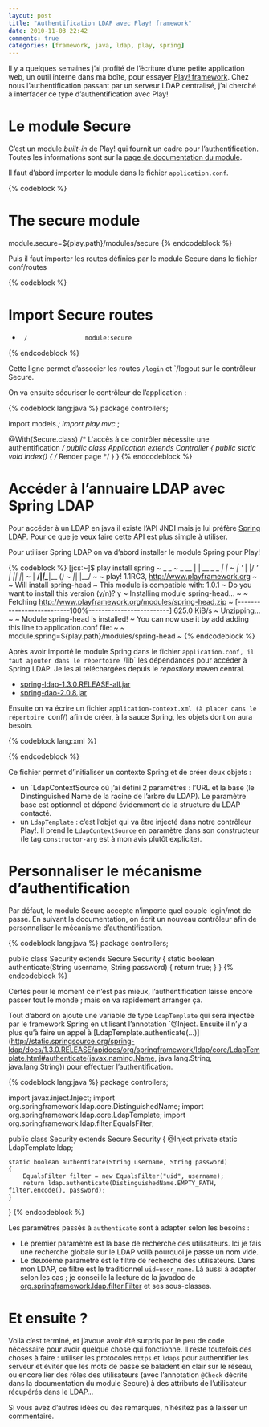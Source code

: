 ```yaml
---
layout: post
title: "Authentification LDAP avec Play! framework"
date: 2010-11-03 22:42
comments: true
categories: [framework, java, ldap, play, spring]
---
```


Il y a quelques semaines j’ai profité de l’écriture d’une petite application web, un outil interne dans ma boîte, pour essayer [Play! framework](http://www.playframework.org/). Chez nous l’authentification passant par un serveur LDAP centralisé, j’ai cherché à interfacer ce type d’authentification avec Play!

<!-- more -->

Le module Secure
================

C’est un module _built-in_ de Play! qui fournit un cadre pour l’authentification. Toutes les informations sont sur la [page de documentation du module](http://www.playframework.org/documentation/1.1/secure).

Il faut d’abord importer le module dans le fichier `application.conf`.

{% codeblock %}
# The secure module
module.secure=${play.path}/modules/secure
{% endcodeblock %}

Puis il faut importer les routes définies par le module Secure dans le fichier conf/routes

{% codeblock %}
# Import Secure routes
*      /                module:secure
{% endcodeblock %}

Cette ligne permet d’associer les routes `/login` et `/logout sur le contrôleur Secure.

On va ensuite sécuriser le contrôleur de l’application :

{% codeblock lang:java %}
package controllers;

import models.*;
import play.mvc.*;

@With(Secure.class) /* L'accès à ce contrôler nécessite une authentification */
public class Application extends Controller
{
    public static void index()
    {
        /* Render page */
    }
}
{% endcodeblock %}

Accéder à l’annuaire LDAP avec Spring LDAP
==========================================

Pour accéder à un LDAP en java il existe l’API JNDI mais je lui préfère [Spring LDAP](http://www.springsource.org/ldap). Pour ce que je veux faire cette API est plus simple à utiliser.

Pour utiliser Spring LDAP on va d’abord installer le module Spring pour Play!

{% codeblock %}
[jcs:~]$ play install spring
~        _            _
~  _ __ | | __ _ _  _| |
~ | '_ \| |/ _' | || |_|
~ |  __/|_|\____|\__ (_)
~ |_|            |__/
~
~ play! 1.1RC3, http://www.playframework.org
~
~ Will install spring-head
~ This module is compatible with: 1.0.1
~ Do you want to install this version (y/n)? y
~ Installing module spring-head...
~
~ Fetching http://www.playframework.org/modules/spring-head.zip
~ [--------------------------100%-------------------------] 625.0 KiB/s
~ Unzipping...
~
~ Module spring-head is installed!
~ You can now use it by add adding this line to application.conf file:
~
~ module.spring=${play.path}/modules/spring-head
~
{% endcodeblock %}

Après avoir importé le module Spring dans le fichier `application.conf, il faut ajouter dans le répertoire `/lib` les dépendances pour accéder à Spring LDAP. Je les ai téléchargées depuis le _repostiory_ maven central.

- [spring-ldap-1.3.0.RELEASE-all.jar](http://repo2.maven.org/maven2/org/springframework/ldap/spring-ldap/1.3.0.RELEASE/spring-ldap-1.3.0.RELEASE-all.jar)
- [spring-dao-2.0.8.jar](http://repo2.maven.org/maven2/org/springframework/spring-dao/2.0.8/spring-dao-2.0.8.jar)

Ensuite on va écrire un fichier `application-context.xml (à placer dans le répertoire `conf/) afin de créer, à la sauce Spring, les objets dont on aura besoin.

{% codeblock lang:xml %}
<?xml version="1.0" encoding="UTF-8"?>
<!DOCTYPE beans PUBLIC "-//SPRING//DTD BEAN//EN" "http://www.springsource.org/dtd/spring-beans-2.0.dtd">
<beans>
  <bean id="contextSource" class="org.springframework.ldap.core.support.LdapContextSource">
    <property name="url" value="ldap://ldap.example.com" />
    <property name="base" value="dc=example,dc=com" />
  </bean>
  <bean id="ldapTemplate" class="org.springframework.ldap.core.LdapTemplate">
    <constructor-arg ref="contextSource" />
  </bean>
</beans>
{% endcodeblock %}

Ce fichier permet d’initialiser un contexte Spring et de créer deux objets :

- un `LdapContextSource où j’ai défini 2 paramètres : l’URL et la base (le Dinstinguished Name de la racine de l’arbre du LDAP). Le paramètre base est optionnel et dépend évidemment de la structure du LDAP contacté.
- un `LdapTemplate` : c’est l’objet qui va être injecté dans notre contrôleur Play!. Il prend le `LdapContextSource` en paramètre dans son constructeur (le tag `constructor-arg` est à mon avis plutôt explicite).

Personnaliser le mécanisme d’authentification
=============================================

Par défaut, le module Secure accepte n’importe quel couple login/mot de passe. En suivant la documentation, on écrit un nouveau contrôleur afin de personnaliser le mécanisme d’authentification.

{% codeblock lang:java %}
package controllers;

public class Security extends Secure.Security
{
    static boolean authenticate(String username, String password)
    {
        return true;
    }
}
{% endcodeblock %}

Certes pour le moment ce n’est pas mieux, l’authentification laisse encore passer tout le monde ; mais on va rapidement arranger ça.

Tout d’abord on ajoute une variable de type `LdapTemplate` qui sera injectée par le framework Spring en utilisant l’annotation `@Inject. Ensuite il n’y a plus qu’à faire un appel à [LdapTemplate.authenticate(...)](http://static.springsource.org/spring-ldap/docs/1.3.0.RELEASE/apidocs/org/springframework/ldap/core/LdapTemplate.html#authenticate(javax.naming.Name, java.lang.String, java.lang.String)) pour effectuer l’authentification.

{% codeblock lang:java %}
package controllers;

import javax.inject.Inject;
import org.springframework.ldap.core.DistinguishedName;
import org.springframework.ldap.core.LdapTemplate;
import org.springframework.ldap.filter.EqualsFilter;

public class Security extends Secure.Security
{
    @Inject private static LdapTemplate ldap;

    static boolean authenticate(String username, String password)
    {
        EqualsFilter filter = new EqualsFilter("uid", username);
        return ldap.authenticate(DistinguishedName.EMPTY_PATH, filter.encode(), password);
    }
}
{% endcodeblock %}

Les paramètres passés à `authenticate` sont à adapter selon les besoins :

- Le premier paramètre est la base de recherche des utilisateurs. Ici je fais une recherche globale sur le LDAP voilà pourquoi je passe un nom vide.
- Le deuxième paramètre est le filtre de recherche des utilisateurs. Dans mon LDAP, ce filtre est le traditionnel `uid=user_name`. Là aussi à adapter selon les cas ; je conseille la lecture de la javadoc de [org.springframework.ldap.filter.Filter](http://static.springsource.org/spring-ldap/docs/1.3.0.RELEASE/apidocs/index.html?org/springframework/ldap/filter/Filter.html) et ses sous-classes.

Et ensuite ?
============

Voilà c’est terminé, et j’avoue avoir été surpris par le peu de code nécessaire pour avoir quelque chose qui fonctionne. Il reste toutefois des choses à faire : utiliser les protocoles `https` et `ldaps` pour authentifier les serveur et éviter que les mots de passe se baladent en clair sur le réseau, ou encore lier des rôles des utilisateurs (avec l’annotation `@Check` décrite dans la documentation du module Secure) à des attributs de l’utilisateur récupérés dans le LDAP…

Si vous avez d’autres idées ou des remarques, n’hésitez pas à laisser un commentaire.
